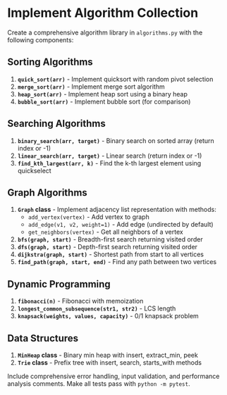 # Implement Algorithm Collection

Create a comprehensive algorithm library in `algorithms.py` with the following components:

## Sorting Algorithms
1. **`quick_sort(arr)`** - Implement quicksort with random pivot selection
2. **`merge_sort(arr)`** - Implement merge sort algorithm
3. **`heap_sort(arr)`** - Implement heap sort using a binary heap
4. **`bubble_sort(arr)`** - Implement bubble sort (for comparison)

## Searching Algorithms
1. **`binary_search(arr, target)`** - Binary search on sorted array (return index or -1)
2. **`linear_search(arr, target)`** - Linear search (return index or -1)
3. **`find_kth_largest(arr, k)`** - Find the k-th largest element using quickselect

## Graph Algorithms
1. **`Graph` class** - Implement adjacency list representation with methods:
   - `add_vertex(vertex)` - Add vertex to graph
   - `add_edge(v1, v2, weight=1)` - Add edge (undirected by default)
   - `get_neighbors(vertex)` - Get all neighbors of a vertex
2. **`bfs(graph, start)`** - Breadth-first search returning visited order
3. **`dfs(graph, start)`** - Depth-first search returning visited order
4. **`dijkstra(graph, start)`** - Shortest path from start to all vertices
5. **`find_path(graph, start, end)`** - Find any path between two vertices

## Dynamic Programming
1. **`fibonacci(n)`** - Fibonacci with memoization
2. **`longest_common_subsequence(str1, str2)`** - LCS length
3. **`knapsack(weights, values, capacity)`** - 0/1 knapsack problem

## Data Structures
1. **`MinHeap` class** - Binary min heap with insert, extract_min, peek
2. **`Trie` class** - Prefix tree with insert, search, starts_with methods

Include comprehensive error handling, input validation, and performance analysis comments. Make all tests pass with `python -m pytest`.

